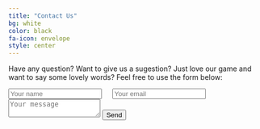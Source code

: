 ```yaml
---
title: "Contact Us"
bg: white
color: black
fa-icon: envelope
style: center
---
```

Have any question? Want to give us a sugestion? Just love our game and want to say some lovely words? Feel free to use the form below:

<form action="https://formspree.io/support@beyondnebula.com" method="POST">
  <div class="row center">
    <div class="six columns">
      <input class="u-full-width" type="text" name="name" placeholder="Your name">
      <input class="u-full-width" type="email" name="email" placeholder="Your email">
    </div>      
    <textarea class="u-full-width" name="message" placeholder="Your message"></textarea>
    <button type="submit" class="button-primary">Send</button>
  </div>
</form>
